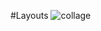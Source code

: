 #Layouts
![collage](https://user-images.githubusercontent.com/53407160/144885550-67c36dcd-726f-49e3-93bd-4ab37275a46b.png)
